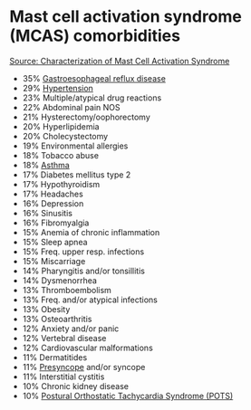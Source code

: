 # Mast cell activation syndrome (MCAS) comorbidities

[Source: Characterization of Mast Cell Activation Syndrome](https://www.ncbi.nlm.nih.gov/pmc/articles/PMC5341697/)

* 35% [Gastroesophageal reflux disease](../gastroesophageal-reflux-disease/)
* 29% [Hypertension](../hypertension/)
* 23% Multiple/atypical drug reactions
* 22% Abdominal pain NOS
* 21% Hysterectomy/oophorectomy
* 20% Hyperlipidemia
* 20% Cholecystectomy
* 19% Environmental allergies
* 18% Tobacco abuse
* 18% [Asthma](../asthma/)
* 17% Diabetes mellitus type 2
* 17% Hypothyroidism
* 17% Headaches
* 16% Depression
* 16% Sinusitis
* 16% Fibromyalgia
* 15% Anemia of chronic inflammation
* 15% Sleep apnea
* 15% Freq. upper resp. infections
* 15% Miscarriage
* 14% Pharyngitis and/or tonsillitis
* 14% Dysmenorrhea
* 13% Thromboembolism
* 13% Freq. and/or atypical infections
* 13% Obesity
* 13% Osteoarthritis
* 12% Anxiety and/or panic
* 12% Vertebral disease
* 12% Cardiovascular malformations
* 11% Dermatitides
* 11% [Presyncope](../presyncope/) and/or syncope
* 11% Interstitial cystitis
* 10% Chronic kidney disease
* 10% [Postural Orthostatic Tachycardia Syndrome (POTS)](../postural-orthostatic-tachycardia-syndrome/)
